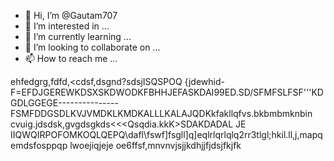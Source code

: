 - 👋 Hi, I’m @Gautam707
- 👀 I’m interested in ...
- 🌱 I’m currently learning ...
- 💞️ I’m looking to collaborate on ...
- 📫 How to reach me ...

<!---
Gautam707/Gautam707 is a ✨ special ✨ repository because its `README.md` (this file) appears on your GitHub profile.
You can click the Preview link to take a look at your changes.
--->
ehfedgrg,fdfd,<cdsf,dsgnd?sdsjISQSPOQ {jdewhid-F=EFDJGEREWKDSXSKDWODKFBHHJEFASKDAI99ED.SD/SFMFSLFSF'''KDGDLGGEGE---------------FSMFDDGSDLKVJVMDKLKMDKALLLKALAJQDKkfakllqfvs.bkbmbmknbin
cvuig.jdsdsk,gvgdsgkds<<<Qsqdia.kkK>SDAKDADAL JE  IIQWQIRPOFOMKOQLQEPQ\dafl\fswf]fsgll]q]eqlrlqrlqlq2rr3tlgl;hkil.ll,j,mapqemdsfosppqp    lwoejiqjeje oe6ffsf,mnvnvjsjjkdhjjfjdsjfkjfk
